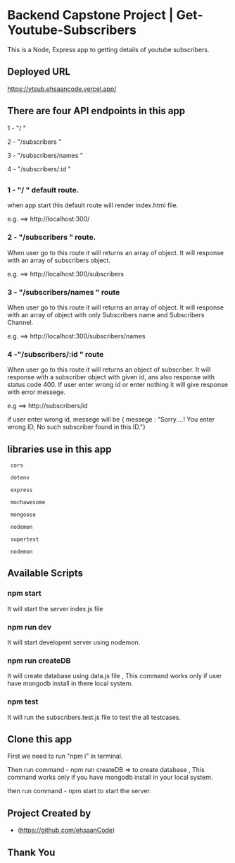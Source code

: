 # Backend Capstone Project | Get-Youtube-Subscribers


This is a Node, Express app to getting details of youtube subscribers.

##

## Deployed URL

https://ytsub.ehsaancode.vercel.app/

## There are four API endpoints in this app

1 - "/ "

2 - "/subscribers "

3 - "/subscribers/names "

4 - "/subscribers/:id "

##

### 1 - "/ " default route.

when app start this default route will render index.html file.

e.g. ==> http://localhost:300/

### 2 - "/subscribers "  route.

When user go to this route it will returns an array of object. It will response with an array of subscribers object.

e.g. ==>  http://localhost:300/subscribers

### 3 - "/subscribers/names " route

When user go to this route it will returns an array of object. It will response with an array of object with only Subscribers name and Subscribers Channel.

e.g. ==> http://localhost:300/subscribers/names

### 4 -"/subscribers/:id " route

When user go to this route it will returns an object of subscriber. It will response with a subscriber object with given id, ans also response with status code 400. If user enter wrong id or enter nothing it will give response with error messege.

e.g ==> http://subscribers/id

if user enter wrong id, messege will be { messege : "Sorry....! You enter wrong ID, No such subscriber found in this ID."}

##

## libraries use in this app

     cors
    
     dotenv
     
     express
     
     mochawesome
     
     mongoose
     
     nodemon
     
     supertest
     
     nodemon 
##

## Available Scripts

### npm start

It will start the server index.js file

### npm run dev

It will start developent server using nodemon.

### npm run createDB

It will create database using data.js file , This command works only if user have mongodb install in there local system.

### npm test 

It will run the subscribers.test.js file to test the all testcases.

## 

## Clone this app

First we need to run "npm i" in terminal. 

Then run command - npm run createDB  => to create database , This command works only if you have mongodb install in your local system.

then run command - npm start to start the server.

## Project Created by
- (https://github.com/ehsaanCode)

## Thank You
